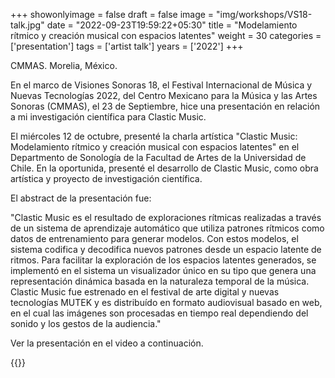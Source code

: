 +++
showonlyimage = false
draft = false
image = "img/workshops/VS18-talk.jpg"
date = "2022-09-23T19:59:22+05:30"
title = "Modelamiento rítmico y creación musical con espacios latentes"
weight = 30
categories = ['presentation']
tags = ['artist talk']
years = ['2022']
+++

CMMAS. Morelia, México.


<!--more-->


En el marco de Visiones Sonoras 18, el Festival Internacional de Música y Nuevas Tecnologías 2022, del Centro Mexicano para la Música y las Artes Sonoras (CMMAS), el 23 de Septiembre, hice una presentación en relación a mi investigación científica para Clastic Music.


El miércoles 12 de octubre, presenté la charla artística "Clastic Music: Modelamiento rítmico y creación musical con espacios latentes" en el Departmento de Sonología de la Facultad de Artes de la Universidad de Chile. En la oportunida, presenté el desarrollo de Clastic Music, como obra artística y proyecto de investigación científica. 

El abstract de la presentación fue:

"Clastic Music es el resultado de exploraciones rítmicas realizadas a través de un sistema de aprendizaje automático que utiliza patrones rítmicos como datos de entrenamiento para generar modelos. Con estos modelos, el sistema codifica y decodifica nuevos patrones desde un espacio latente de ritmos. Para facilitar la exploración de los espacios latentes generados, se implementó en el sistema un visualizador único en su tipo que genera una representación dinámica basada en la naturaleza temporal de la música. Clastic Music fue estrenado en el festival de arte digital y nuevas tecnologías MUTEK y es distribuído en formato audiovisual basado en web, en el cual las imágenes son procesadas en tiempo real dependiendo del sonido y los gestos de la audiencia."

Ver la presentación en el video a continuación.

<!-- {{< figure src="/img/workshops/VS18-talk.jpg" alt="Presentación VS18 CMMAS." >}} -->

{{<youtube-custom id="70uJCSlKu6c" autoplay="false" color="white" modestbranding="true" yt_start="8022">}}



